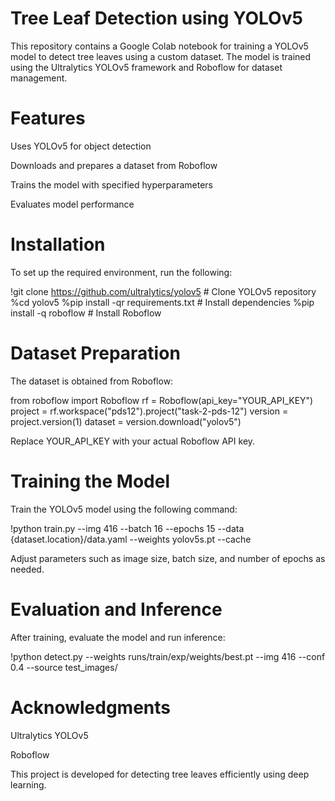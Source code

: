 # Tree Leaf Detection using YOLOv5

This repository contains a Google Colab notebook for training a YOLOv5 model to detect tree leaves using a custom dataset. The model is trained using the Ultralytics YOLOv5 framework and Roboflow for dataset management.

# Features

Uses YOLOv5 for object detection

Downloads and prepares a dataset from Roboflow

Trains the model with specified hyperparameters

Evaluates model performance

# Installation

To set up the required environment, run the following:

!git clone https://github.com/ultralytics/yolov5  # Clone YOLOv5 repository
%cd yolov5
%pip install -qr requirements.txt  # Install dependencies
%pip install -q roboflow  # Install Roboflow

# Dataset Preparation

The dataset is obtained from Roboflow:

from roboflow import Roboflow
rf = Roboflow(api_key="YOUR_API_KEY")
project = rf.workspace("pds12").project("task-2-pds-12")
version = project.version(1)
dataset = version.download("yolov5")

Replace YOUR_API_KEY with your actual Roboflow API key.

# Training the Model

Train the YOLOv5 model using the following command:

!python train.py --img 416 --batch 16 --epochs 15 --data {dataset.location}/data.yaml --weights yolov5s.pt --cache

Adjust parameters such as image size, batch size, and number of epochs as needed.

# Evaluation and Inference

After training, evaluate the model and run inference:

!python detect.py --weights runs/train/exp/weights/best.pt --img 416 --conf 0.4 --source test_images/

# Acknowledgments

Ultralytics YOLOv5

Roboflow

This project is developed for detecting tree leaves efficiently using deep learning.

